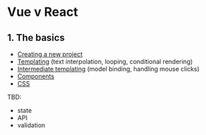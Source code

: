 # Vue v React

## 1. The basics

- [Creating a new project](01-new-project.md)
- [Templating](02-templating.md) (text interpolation, looping, conditional rendering)
- [Intermediate templating](03-intermediate-templating.md) (model binding, handling mouse clicks)
- [Components](04-components.md)
- [CSS](05-css.md)

TBD:
- state
- API
- validation
